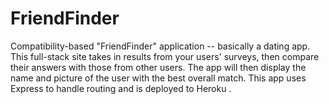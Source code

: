 # FriendFinder
Compatibility-based "FriendFinder" application -- basically a dating app. This full-stack site takes in results from your users' surveys, then compare their answers with those from other users. The app will then display the name and picture of the user with the best overall match.  This app uses Express to handle routing and is deployed to Heroku .
